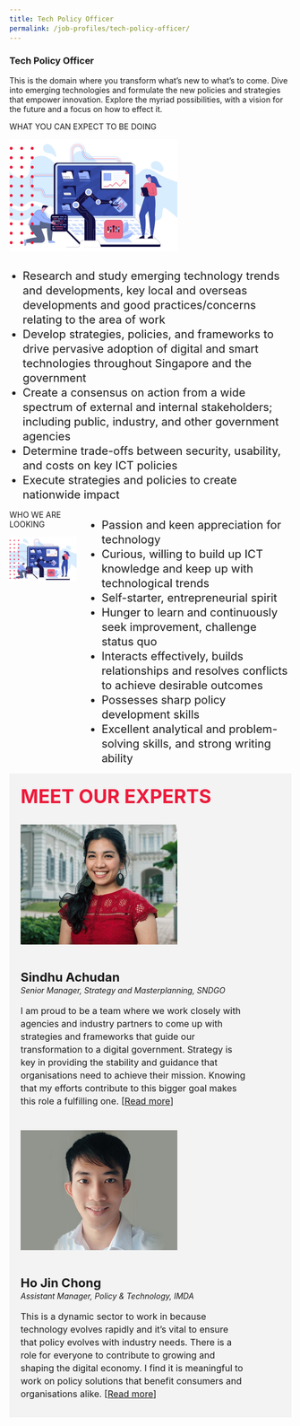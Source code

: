 ```yaml
---
title: Tech Policy Officer
permalink: /job-profiles/tech-policy-officer/
---
```

### **Tech Policy Officer**

<p>This is the domain where you transform what’s new to what’s to come. Dive into emerging technologies and formulate the new policies and strategies that empower innovation. Explore the myriad possibilities, with a vision for the future and a focus on how to effect it.</p>

<div class="columns">
   <div class="column">WHAT YOU CAN EXPECT TO BE DOING<br><p><img src="images/job-profile-1.jpg" width="300">
   <div class="column">
     <ul>
     <li style="font-size: 20px; line-height: 26px;">Research and study emerging technology trends and developments, key local and overseas developments and good practices/concerns relating to the area of work</li>
     <li style="font-size: 20px; line-height: 26px;">Develop strategies, policies, and frameworks to drive pervasive adoption of digital and smart technologies throughout Singapore and the government</li>
     <li style="font-size: 20px; line-height: 26px;">Create a consensus on action from a wide spectrum of external and internal stakeholders; including public, industry, and other government agencies</li>
     <li style="font-size: 20px; line-height: 26px;">Determine trade-offs between security, usability, and costs on key ICT policies</li>
     <li style="font-size: 20px; line-height: 26px;">Execute strategies and policies to create nationwide impact</li>
     </ul>
  </div></div>
</div>

<div class="columns">
   <div class="column">WHO WE ARE LOOKING<br><p><img src="images/job-profile-1.jpg" width="300"></div>
   <div class="column">
   <ul>
   <li style="font-size: 20px; line-height: 26px;">Passion and keen appreciation for technology</li>
   <li style="font-size: 20px; line-height: 26px;">Curious, willing to build up ICT knowledge and keep up with technological trends</li>
   <li style="font-size: 20px; line-height: 26px;">Self-starter, entrepreneurial spirit</li>
   <li style="font-size: 20px; line-height: 26px;">Hunger to learn and continuously seek improvement, challenge status quo</li>
   <li style="font-size: 20px; line-height: 26px;">Interacts effectively, builds relationships and resolves conflicts to achieve desirable outcomes</li>
   <li style="font-size: 20px; line-height: 26px;">Possesses sharp policy development skills</li>
   <li style="font-size: 20px; line-height: 26px;">Excellent analytical and problem-solving skills, and strong writing ability</li>
   </ul>
  </div>
</div>


<div class="row" style="font-size:34px; font-weight: 700; color: #ed1a3b; background-color: #f3f3f3; padding: 20px 0px 20px 20px;"> MEET OUR EXPERTS</div>
				
<div class="row" style="background-color: #f3f3f3;">
      <div class="column" style="padding: 10px 0px 30px 20px;"><img src="images/sindhu-achudan.jpg" alt="Sindhu Achudan"></div>
      <div class="column" style="width: 80%; padding: 10px 20px 30px 20px;">
       <span style="font-size: 22px; font-weight: bold; line-height: 30px;">Sindhu Achudan</span><br><span style="font-size: 14px; font-style: italic; line-height: 16px;">Senior Manager, Strategy and Masterplanning, SNDGO</span><br><br>
    <span style="font-size: 16px; line-height: 23px;">I am proud to be a team where we work closely with agencies and industry partners to come up with strategies and frameworks that guide our transformation to a digital government. Strategy is key in providing the stability and guidance that organisations need to achieve their mission. Knowing that my efforts contribute to this bigger goal makes this role a fulfilling one. [<a href="../sindhu-achudan">Read more</a>]</span>
      </div>
</div>

<div class="row" style="background-color: #f3f3f3;">
      <div class="column" style="padding: 10px 0px 30px 20px;"><img src="images/ho-jin-chong.jpg" alt="Ho Jin Chong"></div>
      <div class="column" style="width: 80%; padding: 10px 20px 30px 20px; ">
       <span style="font-size: 22px; font-weight: bold; line-height: 30px;">Ho Jin Chong</span><br><span style="font-size: 14px; font-style: italic; line-height: 16px;">Assistant Manager, Policy & Technology, IMDA</span><br><br>
    <span style="font-size: 16px; line-height: 23px;">This is a dynamic sector to work in because technology evolves rapidly and it’s vital to ensure that policy evolves with industry needs. There is a role for everyone to contribute to growing and shaping the digital economy. I find it is meaningful to work on policy solutions that benefit consumers and organisations alike. [<a href="../ho-jin-chong">Read more</a>]</span>
      </div>
</div>